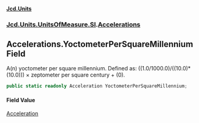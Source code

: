 #### [Jcd.Units](index.md 'index')
### [Jcd.Units.UnitsOfMeasure.SI](Jcd.Units.UnitsOfMeasure.SI.md 'Jcd.Units.UnitsOfMeasure.SI').[Accelerations](Accelerations.md 'Jcd.Units.UnitsOfMeasure.SI.Accelerations')

## Accelerations.YoctometerPerSquareMillennium Field

A(n) yoctometer per square millennium. Defined as: ((1.0/1000.0)/((10.0)*(10.0))) × zeptometer per square century + (0).

```csharp
public static readonly Acceleration YoctometerPerSquareMillennium;
```

#### Field Value
[Acceleration](Acceleration.md 'Jcd.Units.UnitTypes.Acceleration')